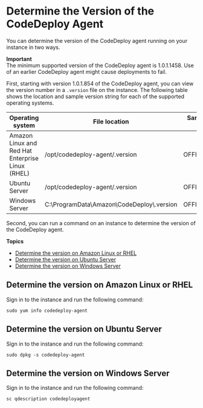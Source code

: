 # Determine the Version of the CodeDeploy Agent<a name="codedeploy-agent-operations-version"></a>

You can determine the version of the CodeDeploy agent running on your instance in two ways\.

**Important**  
 The minimum supported version of the CodeDeploy agent is 1\.0\.1\.1458\. Use of an earlier CodeDeploy agent might cause deployments to fail\. 

First, starting with version 1\.0\.1\.854 of the CodeDeploy agent, you can view the version number in a `.version` file on the instance\. The following table shows the location and sample version string for each of the supported operating systems\.


| Operating system | File location | Sample agent\_version string | 
| --- | --- | --- | 
| Amazon Linux and Red Hat Enterprise Linux \(RHEL\) | /opt/codedeploy\-agent/\.version | OFFICIAL\_1\.0\.1\.854\_rpm | 
| Ubuntu Server | /opt/codedeploy\-agent/\.version | OFFICIAL\_1\.0\.1\.854\_deb | 
| Windows Server | C:\\ProgramData\\Amazon\\CodeDeploy\\\.version | OFFICIAL\_1\.0\.1\.854\_msi | 

Second, you can run a command on an instance to determine the version of the CodeDeploy agent\.

**Topics**
+ [Determine the version on Amazon Linux or RHEL](#codedeploy-agent-operations-version-linux)
+ [Determine the version on Ubuntu Server](#codedeploy-agent-operations-version-ubuntu)
+ [Determine the version on Windows Server](#codedeploy-agent-operations-version-windows)

## Determine the version on Amazon Linux or RHEL<a name="codedeploy-agent-operations-version-linux"></a>

Sign in to the instance and run the following command:

```
sudo yum info codedeploy-agent
```

## Determine the version on Ubuntu Server<a name="codedeploy-agent-operations-version-ubuntu"></a>

Sign in to the instance and run the following command:

```
sudo dpkg -s codedeploy-agent
```

## Determine the version on Windows Server<a name="codedeploy-agent-operations-version-windows"></a>

Sign in to the instance and run the following command:

```
sc qdescription codedeployagent
```